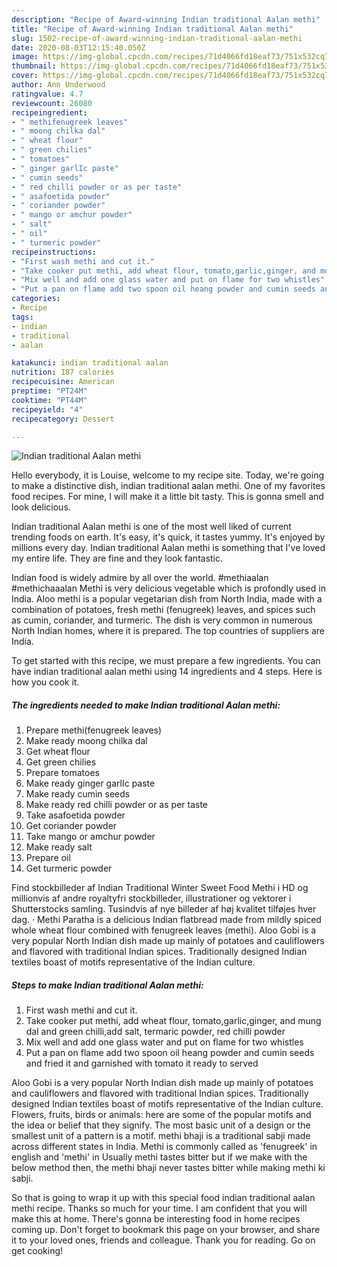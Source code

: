 ```yaml
---
description: "Recipe of Award-winning Indian traditional Aalan methi"
title: "Recipe of Award-winning Indian traditional Aalan methi"
slug: 1502-recipe-of-award-winning-indian-traditional-aalan-methi
date: 2020-08-03T12:15:40.050Z
image: https://img-global.cpcdn.com/recipes/71d4066fd18eaf73/751x532cq70/indian-traditional-aalan-methi-recipe-main-photo.jpg
thumbnail: https://img-global.cpcdn.com/recipes/71d4066fd18eaf73/751x532cq70/indian-traditional-aalan-methi-recipe-main-photo.jpg
cover: https://img-global.cpcdn.com/recipes/71d4066fd18eaf73/751x532cq70/indian-traditional-aalan-methi-recipe-main-photo.jpg
author: Ann Underwood
ratingvalue: 4.7
reviewcount: 26080
recipeingredient:
- " methifenugreek leaves"
- " moong chilka dal"
- " wheat flour"
- " green chilies"
- " tomatoes"
- " ginger garlIc paste"
- " cumin seeds"
- " red chilli powder or as per taste"
- " asafoetida powder"
- " coriander powder"
- " mango or amchur powder"
- " salt"
- " oil"
- " turmeric powder"
recipeinstructions:
- "First wash methi and cut it."
- "Take cooker put methi, add wheat flour, tomato,garlic,ginger, and mung dal and green chilli,add salt, termaric powder, red chilli powder"
- "Mix well and add one glass water and put on flame for two whistles"
- "Put a pan on flame add two spoon oil heang powder and cumin seeds and fried it and garnished with tomato it ready to served"
categories:
- Recipe
tags:
- indian
- traditional
- aalan

katakunci: indian traditional aalan 
nutrition: 187 calories
recipecuisine: American
preptime: "PT24M"
cooktime: "PT44M"
recipeyield: "4"
recipecategory: Dessert

---
```



![Indian traditional Aalan methi](https://img-global.cpcdn.com/recipes/71d4066fd18eaf73/751x532cq70/indian-traditional-aalan-methi-recipe-main-photo.jpg)

Hello everybody, it is Louise, welcome to my recipe site. Today, we're going to make a distinctive dish, indian traditional aalan methi. One of my favorites food recipes. For mine, I will make it a little bit tasty. This is gonna smell and look delicious.

Indian traditional Aalan methi is one of the most well liked of current trending foods on earth. It's easy, it's quick, it tastes yummy. It's enjoyed by millions every day. Indian traditional Aalan methi is something that I've loved my entire life. They are fine and they look fantastic.

Indian food is widely admire by all over the world. #methiaalan #methichaaalan Methi is very delicious vegetable which is profondly used in India. Aloo methi is a popular vegetarian dish from North India, made with a combination of potatoes, fresh methi (fenugreek) leaves, and spices such as cumin, coriander, and turmeric. The dish is very common in numerous North Indian homes, where it is prepared. The top countries of suppliers are India.


To get started with this recipe, we must prepare a few ingredients. You can have indian traditional aalan methi using 14 ingredients and 4 steps. Here is how you cook it.

<!--inarticleads1-->

##### The ingredients needed to make Indian traditional Aalan methi:

1. Prepare  methi(fenugreek leaves)
1. Make ready  moong chilka dal
1. Get  wheat flour
1. Get  green chilies
1. Prepare  tomatoes
1. Make ready  ginger garlIc paste
1. Make ready  cumin seeds
1. Make ready  red chilli powder or as per taste
1. Take  asafoetida powder
1. Get  coriander powder
1. Take  mango or amchur powder
1. Make ready  salt
1. Prepare  oil
1. Get  turmeric powder


Find stockbilleder af Indian Traditional Winter Sweet Food Methi i HD og millionvis af andre royaltyfri stockbilleder, illustrationer og vektorer i Shutterstocks samling. Tusindvis af nye billeder af høj kvalitet tilføjes hver dag. · Methi Paratha is a delicious Indian flatbread made from mildly spiced whole wheat flour combined with fenugreek leaves (methi). Aloo Gobi is a very popular North Indian dish made up mainly of potatoes and cauliflowers and flavored with traditional Indian spices. Traditionally designed Indian textiles boast of motifs representative of the Indian culture. 

<!--inarticleads2-->

##### Steps to make Indian traditional Aalan methi:

1. First wash methi and cut it.
1. Take cooker put methi, add wheat flour, tomato,garlic,ginger, and mung dal and green chilli,add salt, termaric powder, red chilli powder
1. Mix well and add one glass water and put on flame for two whistles
1. Put a pan on flame add two spoon oil heang powder and cumin seeds and fried it and garnished with tomato it ready to served


Aloo Gobi is a very popular North Indian dish made up mainly of potatoes and cauliflowers and flavored with traditional Indian spices. Traditionally designed Indian textiles boast of motifs representative of the Indian culture. Flowers, fruits, birds or animals: here are some of the popular motifs and the idea or belief that they signify. The most basic unit of a design or the smallest unit of a pattern is a motif. methi bhaji is a traditional sabji made across different states in India. Methi is commonly called as &#39;fenugreek&#39; in english and &#39;methi&#39; in Usually methi tastes bitter but if we make with the below method then, the methi bhaji never tastes bitter while making methi ki sabji. 

So that is going to wrap it up with this special food indian traditional aalan methi recipe. Thanks so much for your time. I am confident that you will make this at home. There's gonna be interesting food in home recipes coming up. Don't forget to bookmark this page on your browser, and share it to your loved ones, friends and colleague. Thank you for reading. Go on get cooking!
